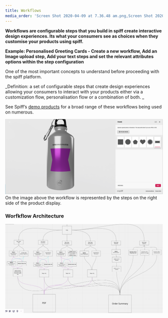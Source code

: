```yaml
---
title: Workflows
media_order: 'Screen Shot 2020-04-09 at 7.36.48 am.png,Screen Shot 2020-04-09 at 10.31.38 am.png'
---
```


**Workflows are configurable steps that you build in spiff create interactive design experiences. Its what your consumers see as choices when they customise your products using spiff.**  

**Example: Personalised Greeting Cards - Create a new workflow, Add an Image upload step, Add your text steps and set the relevant attributes options within the step configuration**

One of the most important concepts to understand before proceeding with the spiff platform. 

_Definition: a set of configurable steps that create design experiences allowing your consumers to interact with your products either via a customization flow, personalisation flow or a combination of both. _

See Spiff’s [demo products](https://demo.spiff.com.au/?target=_blank) for a broad range of these workflows being used on numerous.

![](Screen%20Shot%202020-04-09%20at%207.36.48%20am.png)
On the image above the workflow is represented by the steps on the right side of the product display. 

### Worfkflow Architecture 
![](Screen%20Shot%202020-04-09%20at%2010.31.38%20am.png)


